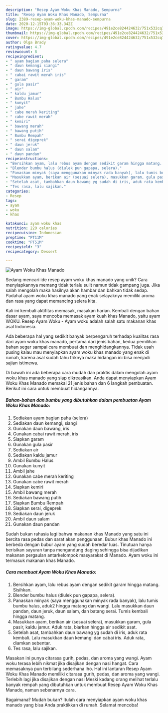 ```yaml
---
description: "Resep Ayam Woku Khas Manado, Sempurna"
title: "Resep Ayam Woku Khas Manado, Sempurna"
slug: 2389-resep-ayam-woku-khas-manado-sempurna
date: 2020-12-15T03:36:33.342Z
image: https://img-global.cpcdn.com/recipes/491e2ce824424632/751x532cq70/ayam-woku-khas-manado-foto-resep-utama.jpg
thumbnail: https://img-global.cpcdn.com/recipes/491e2ce824424632/751x532cq70/ayam-woku-khas-manado-foto-resep-utama.jpg
cover: https://img-global.cpcdn.com/recipes/491e2ce824424632/751x532cq70/ayam-woku-khas-manado-foto-resep-utama.jpg
author: Olga Brady
ratingvalue: 4.7
reviewcount: 8
recipeingredient:
- " ayam bagian paha selera"
- " daun kemangi siangi"
- " daun bawang iris"
- " cabai rawit merah iris"
- " garam"
- " gula pasir"
- " air"
- " kaldu jamur"
- " Bumbu Halus"
- " kunyit"
- " jahe"
- " cabe merah keriting"
- " cabe rawit merah"
- " kemiri"
- " bawang merah"
- " bawang putih"
- " Bumbu Rempah"
- " serai digeprek"
- " daun jeruk"
- " daun salam"
- " daun pandan"
recipeinstructions:
- "Bersihkan ayam, lalu rebus ayam dengan sedikit garam hingga matang. Sisihkan."
- "Blender bumbu halus (diulek pun gapapa, selera)."
- "Panaskan minyak (saya menggunakan minyak rada banyak), lalu tumis bumbu halus, aduk2 hingga matang dan wangi. Lalu masukkan daun pandan, daun jeruk, daun salam, dan batang serai. Tumis kembali hingga matang."
- "Masukkan ayam, berikan air (sesuai selera), masukkan garam, gula pasir, kaldu jamur. Aduk rata, biarkan hingga air sedikit asat."
- "Setelah asat, tambahkan daun bawang yg sudah di iris, aduk rata kembali. Lalu masukkan daun kemangi dan cabai iris. Aduk rata, diamkan sebentar."
- "Tes rasa, lalu sajikan."
categories:
- Resep
tags:
- ayam
- woku
- khas

katakunci: ayam woku khas 
nutrition: 220 calories
recipecuisine: Indonesian
preptime: "PT11M"
cooktime: "PT51M"
recipeyield: "3"
recipecategory: Dessert

---
```



![Ayam Woku Khas Manado](https://img-global.cpcdn.com/recipes/491e2ce824424632/751x532cq70/ayam-woku-khas-manado-foto-resep-utama.jpg)

Sedang mencari ide resep ayam woku khas manado yang unik? Cara menyiapkannya memang tidak terlalu sulit namun tidak gampang juga. Jika salah mengolah maka hasilnya akan hambar dan bahkan tidak sedap. Padahal ayam woku khas manado yang enak selayaknya memiliki aroma dan rasa yang dapat memancing selera kita.

Kali ini kembali aktifitas memasak, masakan harian. Kembali dengan bahan dasar ayam, saya mencoba memasak ayam kuah khas Manado, yaitu ayam WOKU. Resep Ayam Woku - Ayam woku adalah salah satu makanan khas asal Indonesia.

Ada beberapa hal yang sedikit banyak berpengaruh terhadap kualitas rasa dari ayam woku khas manado, pertama dari jenis bahan, kedua pemilihan bahan segar sampai cara membuat dan menghidangkannya. Tidak usah pusing kalau mau menyiapkan ayam woku khas manado yang enak di rumah, karena asal sudah tahu triknya maka hidangan ini bisa menjadi sajian istimewa.


Di bawah ini ada beberapa cara mudah dan praktis dalam mengolah ayam woku khas manado yang siap dikreasikan. Anda dapat menyiapkan Ayam Woku Khas Manado memakai 21 jenis bahan dan 6 langkah pembuatan. Berikut ini cara untuk membuat hidangannya.

<!--inarticleads1-->

##### Bahan-bahan dan bumbu yang dibutuhkan dalam pembuatan Ayam Woku Khas Manado:

1. Sediakan  ayam bagian paha (selera)
1. Sediakan  daun kemangi, siangi
1. Gunakan  daun bawang, iris
1. Gunakan  cabai rawit merah, iris
1. Siapkan  garam
1. Gunakan  gula pasir
1. Sediakan  air
1. Sediakan  kaldu jamur
1. Ambil  Bumbu Halus
1. Gunakan  kunyit
1. Ambil  jahe
1. Gunakan  cabe merah keriting
1. Gunakan  cabe rawit merah
1. Siapkan  kemiri
1. Ambil  bawang merah
1. Sediakan  bawang putih
1. Siapkan  Bumbu Rempah
1. Siapkan  serai, digeprek
1. Sediakan  daun jeruk
1. Ambil  daun salam
1. Gunakan  daun pandan


Sudah bukan rahasia lagi bahwa makanan khas Manado yang satu ini bercita rasa pedas dan sarat akan penggunaan. Bubur khas Manado ini berbeda dengan bubur ayam yang sudah beredar luas. Tinutuan hanya berisikan sayuran tanpa mengandung daging sehingga bisa dijadikan makanan pergaulan antarkelompok masyarakat di Manado. Ayam woku ini termasuk makanan khas Manado. 

<!--inarticleads2-->

##### Cara membuat Ayam Woku Khas Manado:

1. Bersihkan ayam, lalu rebus ayam dengan sedikit garam hingga matang. Sisihkan.
1. Blender bumbu halus (diulek pun gapapa, selera).
1. Panaskan minyak (saya menggunakan minyak rada banyak), lalu tumis bumbu halus, aduk2 hingga matang dan wangi. Lalu masukkan daun pandan, daun jeruk, daun salam, dan batang serai. Tumis kembali hingga matang.
1. Masukkan ayam, berikan air (sesuai selera), masukkan garam, gula pasir, kaldu jamur. Aduk rata, biarkan hingga air sedikit asat.
1. Setelah asat, tambahkan daun bawang yg sudah di iris, aduk rata kembali. Lalu masukkan daun kemangi dan cabai iris. Aduk rata, diamkan sebentar.
1. Tes rasa, lalu sajikan.


Masakan ini punya citarasa gurih, pedas, dan aroma yang wangi. Ayam woku terasa lebih nikmat jika disajikan dengan nasi hangat. Cara memasaknya pun terbilang sederhana lho. Hal ini lantaran Resep Ayam Woku Khas Manado memiliki citarasa gurih, pedas, dan aroma yang wangi. Terlebih lagi jika disajikan dengan nasi Meski kadang orang melihat terlalu banyak rempah yang dibutuhkan untuk membuat Resep Ayam Woku Khas Manado, namun sebenarnya cara. 

Bagaimana? Mudah bukan? Itulah cara menyiapkan ayam woku khas manado yang bisa Anda praktikkan di rumah. Selamat mencoba!
